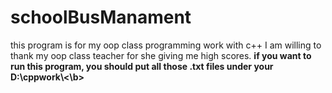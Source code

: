 # schoolBusManament
<head> this program is for my oop class programming work with c++ <head>
<body> I am willing to thank my oop class teacher for she giving me high scores. <body>
<b>  if you want to run this program, you should put all those .txt files under your D:\cppwork\<\b>